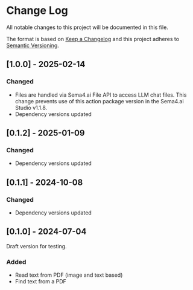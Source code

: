 # Change Log

All notable changes to this project will be documented in this file.

The format is based on [Keep a Changelog](https://keepachangelog.com/)
and this project adheres to [Semantic Versioning](https://semver.org/).

## [1.0.0] - 2025-02-14

### Changed

- Files are handled via Sema4.ai File API to access LLM chat files. This change prevents use
  of this action package version in the Sema4.ai Studio v1.1.8.
- Dependency versions updated

## [0.1.2] - 2025-01-09

### Changed

- Dependency versions updated

## [0.1.1] - 2024-10-08

### Changed

- Dependency versions updated

## [0.1.0] - 2024-07-04

Draft version for testing.

### Added

- Read text from PDF (image and text based)
- Find text from a PDF
